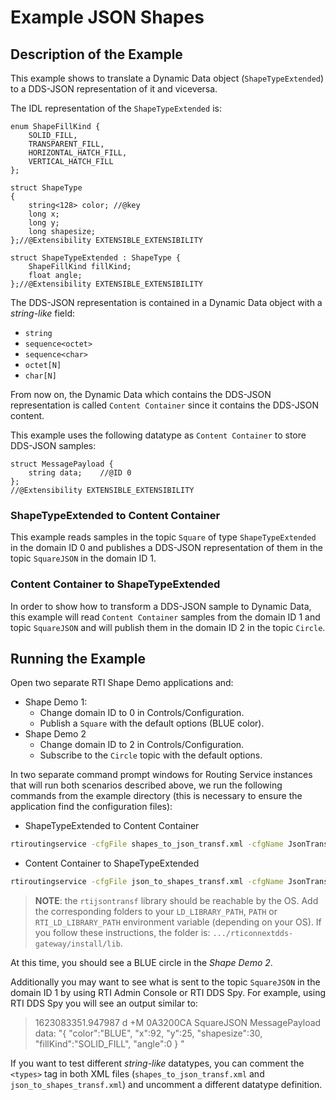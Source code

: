 # Example JSON Shapes

## Description of the Example

This example shows to translate a Dynamic Data object (`ShapeTypeExtended`) to a
DDS-JSON representation of it and viceversa.

The IDL representation of the `ShapeTypeExtended` is:

```idl
enum ShapeFillKind {
    SOLID_FILL,
    TRANSPARENT_FILL,
    HORIZONTAL_HATCH_FILL,
    VERTICAL_HATCH_FILL
};

struct ShapeType
{
    string<128> color; //@key
    long x;
    long y;
    long shapesize;
};//@Extensibility EXTENSIBLE_EXTENSIBILITY

struct ShapeTypeExtended : ShapeType {
    ShapeFillKind fillKind;
    float angle;
};//@Extensibility EXTENSIBLE_EXTENSIBILITY

```

The DDS-JSON representation is contained in a Dynamic Data object with a
_string-like_ field:

* `string`
* `sequence<octet>`
* `sequence<char>`
* `octet[N]`
* `char[N]`

From now on, the Dynamic Data which contains the DDS-JSON representation is
called `Content Container` since it contains the DDS-JSON content.

This example uses the following datatype as `Content Container` to store
DDS-JSON samples:

```idl
struct MessagePayload {
    string data;    //@ID 0
};
//@Extensibility EXTENSIBLE_EXTENSIBILITY
```

### ShapeTypeExtended to Content Container

This example reads samples in the topic `Square` of type `ShapeTypeExtended` in
the domain ID 0 and publishes a DDS-JSON representation of them in the topic
`SquareJSON` in the domain ID 1.

### Content Container to ShapeTypeExtended

In order to show how to transform a DDS-JSON sample to Dynamic Data, this
example will read `Content Container` samples from the domain ID 1 and topic
`SquareJSON` and will publish them in the domain ID 2 in the topic `Circle`.


## Running the Example

Open two separate RTI Shape Demo applications and:
* Shape Demo 1:
  * Change domain ID to 0 in Controls/Configuration.
  * Publish a `Square` with the default options (BLUE color).
* Shape Demo 2
  * Change domain ID to 2 in Controls/Configuration.
  * Subscribe to the `Circle` topic with the default options.

In two separate command prompt windows for Routing Service instances that will
run both scenarios described above, we run the following commands from the
example directory (this is necessary to ensure the application find the
configuration files):

* ShapeTypeExtended to Content Container

```sh
rtiroutingservice -cfgFile shapes_to_json_transf.xml -cfgName JsonTransformationExample
```

* Content Container to ShapeTypeExtended

```sh
rtiroutingservice -cfgFile json_to_shapes_transf.xml -cfgName JsonTransformationExample
```

> **NOTE**: the `rtijsontransf` library should be reachable by the OS. Add the
> corresponding folders to your `LD_LIBRARY_PATH`, `PATH` or
> `RTI_LD_LIBRARY_PATH` environment variable (depending on your OS). If you
> follow these instructions, the folder is: `.../rticonnextdds-gateway/install/lib`.

At this time, you should see a BLUE circle in the _Shape Demo 2_.

Additionally you may want to see what is sent to the topic `SquareJSON` in the
domain ID 1 by using RTI Admin Console or RTI DDS Spy. For example, using
RTI DDS Spy you will see an output similar to:

> 1623083351.947987  d +M  0A3200CA    SquareJSON          MessagePayload
> data: "{ "color":"BLUE", "x":92, "y":25, "shapesize":30, "fillKind":"SOLID_FILL", "angle":0 } "

If you want to test different _string-like_ datatypes, you can comment the
`<types>` tag in both XML files (`shapes_to_json_transf.xml` and
`json_to_shapes_transf.xml`) and uncomment a different datatype definition.
